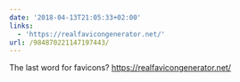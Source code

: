 ```yaml
---
date: '2018-04-13T21:05:33+02:00'
links:
  - 'https://realfavicongenerator.net/'
url: /984870221147197443/
---
```

The last word for favicons? https://realfavicongenerator.net/
